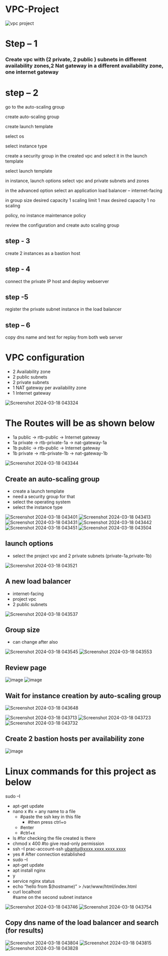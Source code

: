 # VPC-Project

![vpc project](https://github.com/Tanay03Trivedi/VPC-project/assets/160705084/57dafa0a-8016-49f0-b32d-f92674e3ac2e)

# Step – 1 

### Create vpc with (2 private, 2 public ) subnets in different availability zones,2 Nat gateway in a different availability zone, one internet gateway

# step – 2

go to the auto-scaling group

create auto-scaling group

create launch template
 
select os
 
select instance type

create a security group in the created vpc  and select it in the launch template

select launch template

in instance, launch options select vpc and private subnets and zones

in the advanced option select an application load balancer – internet-facing

in group size desired capacity 1 scaling limit 1 max desired capacity 1 no scaling
 
policy, no instance maintenance policy

review the configuration and create auto scaling group

## step - 3

create 2 instances as a bastion host
 
## step - 4

connect the private IP host and deploy webserver

## step -5

register the private subnet instance in the load balancer
 
## step – 6
 
copy dns name and test for replay from both web server



# VPC configuration

- 2 Availability zone
- 2 public subnets
- 2 private subnets
- 1 NAT gateway per availability zone
- 1 Internet gateway
                                   
![Screenshot 2024-03-18 043324](https://github.com/Tanay03Trivedi/VPC-project/assets/160705084/ffa0a3fd-fcb2-4a06-b9a8-3fb4d28eedc8)

# The Routes will be as shown below
  - 1a public -> rtb-public -> Internet gateway
  - 1a private -> rtb-private-1a -> nat-gateway-1a
  - 1b public -> rtb-public -> Internet gateway
  - 1b private -> rtb-private-1b -> nat-gateway-1b
    
![Screenshot 2024-03-18 043344](https://github.com/Tanay03Trivedi/VPC-project/assets/160705084/f0edc2e0-5b03-4656-b150-2142d18cc42a)


## Create an auto-scaling group
 - create a launch template
 - need a security group for that
 - select the operating system
 - select the instance type
   
![Screenshot 2024-03-18 043401](https://github.com/Tanay03Trivedi/VPC-project/assets/160705084/e9e4aa63-1c01-48d6-9c47-f4e245c5be44)
![Screenshot 2024-03-18 043413](https://github.com/Tanay03Trivedi/VPC-project/assets/160705084/c3a32e15-ea20-4021-8e4d-13968af9a67d)
![Screenshot 2024-03-18 043431](https://github.com/Tanay03Trivedi/VPC-project/assets/160705084/5a8f1063-5bd9-4994-bb13-f22a39852af5)
![Screenshot 2024-03-18 043442](https://github.com/Tanay03Trivedi/VPC-project/assets/160705084/dedf45ff-4cb1-479e-91a7-eb6428c6a88b)
![Screenshot 2024-03-18 043451](https://github.com/Tanay03Trivedi/VPC-project/assets/160705084/400a517b-5980-4ba5-ba46-e34f418fc9e1)
![Screenshot 2024-03-18 043504](https://github.com/Tanay03Trivedi/VPC-project/assets/160705084/51ac0873-a642-460c-9d7a-bcb3b5bc1839)


## launch options
   - select the project vpc and 2 private subnets (private-1a,private-1b)

![Screenshot 2024-03-18 043521](https://github.com/Tanay03Trivedi/VPC-project/assets/160705084/8beb4b00-036b-44c6-b6a6-e4dc926b0fa2)


## A new load balancer
   - internet-facing
   - project vpc
   - 2 public subnets
                                  
![Screenshot 2024-03-18 043537](https://github.com/Tanay03Trivedi/VPC-project/assets/160705084/c7492178-4fa8-42bd-87f3-0deb950a4c7d)


##  Group size
- can change after also

![Screenshot 2024-03-18 043545](https://github.com/Tanay03Trivedi/VPC-project/assets/160705084/d7a5f97b-16bc-4ded-8310-55a1f431bce3)
![Screenshot 2024-03-18 043553](https://github.com/Tanay03Trivedi/VPC-project/assets/160705084/b154acbf-9152-4809-a90a-ae5f25796153)


## Review page 

![image](https://github.com/Tanay03Trivedi/1st-project/assets/160705084/ba239962-f603-40fe-89ae-178c58fa92bc)
![image](https://github.com/Tanay03Trivedi/1st-project/assets/160705084/61099dd3-bef7-4d2c-bb24-4d6da1c56893)

##  Wait for instance creation by auto-scaling group

![Screenshot 2024-03-18 043648](https://github.com/Tanay03Trivedi/VPC-project/assets/160705084/4869b518-b5ea-4b26-8516-fce97499a00b)

![Screenshot 2024-03-18 043713](https://github.com/Tanay03Trivedi/VPC-project/assets/160705084/47dd3108-1eb6-4082-813e-55e394d2d4ee)
![Screenshot 2024-03-18 043723](https://github.com/Tanay03Trivedi/VPC-project/assets/160705084/138fe33c-730d-41a3-8f36-4a803ec685c7)
![Screenshot 2024-03-18 043732](https://github.com/Tanay03Trivedi/VPC-project/assets/160705084/c1c4df37-464b-4646-8427-c90ab2c0bf7f)


## Create 2 bastion hosts per availability zone
                                      
![image](https://github.com/Tanay03Trivedi/1st-project/assets/160705084/f29b3247-50a2-4c29-9b33-405137a7789f)

# Linux commands for this project as below
sudo –I
 - apt-get update
 - nano x		#x = any name to a file
	- 	#paste the ssh key in this file 
		- #then press ctrl+o 
	- 	#enter
	-	#ctrl+x
 - ls                    		#for checking the file created is there
- chmod  x 400    	#to give read-only permission 
 - ssh –I prac-account-ssh ubantu@xxxx.xxxx.xxxx.xxxx
 - yes
		# After connection established
 - sudo –I
- apt-get update
- apt install nginx 
 - y
- service nginx status
- echo “hello from $(hostname)” > /var/www/html/index.html
- curl localhost  
	#same on the second subnet instance

![Screenshot 2024-03-18 043746](https://github.com/Tanay03Trivedi/VPC-project/assets/160705084/a92e2116-9291-4312-8526-c04728bc4dcd)
![Screenshot 2024-03-18 043754](https://github.com/Tanay03Trivedi/VPC-project/assets/160705084/6e63334c-a929-467e-89c0-c05e1db2bc50)



## Copy dns name of the load balancer and search (for results)
![Screenshot 2024-03-18 043804](https://github.com/Tanay03Trivedi/VPC-project/assets/160705084/5df7ed0c-7568-4b1d-9be7-d2121bf5aa9d)
![Screenshot 2024-03-18 043815](https://github.com/Tanay03Trivedi/VPC-project/assets/160705084/9c0c49c0-3a01-4f79-b8cd-419eee37af96)
![Screenshot 2024-03-18 043828](https://github.com/Tanay03Trivedi/VPC-project/assets/160705084/95725cc0-3f19-4ab8-ac19-6b0623e22ba7)

